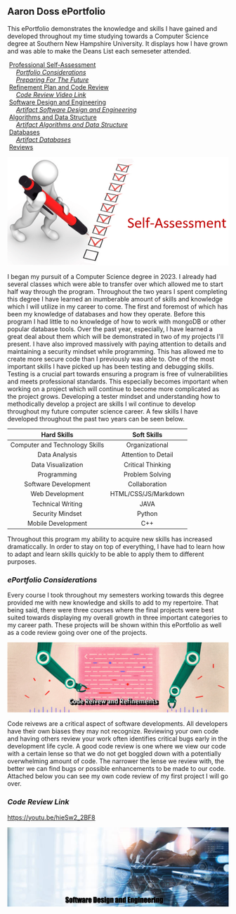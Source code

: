 ## Aaron Doss ePortfolio

This ePortfolio demonstrates the knowledge and skills I have gained and developed throughout my time studying towards a Computer Science degree at Southern New Hampshire University. It displays how I have grown and was able to make the Deans List each semeseter attended. 

&nbsp;[Professional Self-Assessment](#self-assessment "Professional Self-Assessment")<br/>
&nbsp;&nbsp;&nbsp;&nbsp;&nbsp;[_Portfolio Considerations_](#portfolio-considerations "Portfolio Considerations")<br/>
&nbsp;&nbsp;&nbsp;&nbsp;&nbsp;[_Preparing For The Future_](#preparing-for-the-future "Preparing for the Future")<br/>
&nbsp;[Refinement Plan and Code Review](#codereview "Refinement Plan and Code Review")<br/>
&nbsp;&nbsp;&nbsp;&nbsp;&nbsp;[_Code Review Video Link_](#code-reviews-video-link "Artifacts Code Review Videos Link")<br/>
&nbsp;[Software Design and Engineering](#softwaredesign "Software Design and Engineering")<br/>
&nbsp;&nbsp;&nbsp;&nbsp;&nbsp;[_Artifact Software Design and Engineering_](#artifact-software-design-and-engineering "Artifact Software Design and Engineering")<br/>
&nbsp;[Algorithms and Data Structure](#algorithms "Algorithms and Data Structure")<br/>
&nbsp;&nbsp;&nbsp;&nbsp;&nbsp;[_Artifact Algorithms and Data Structure_](#artifact-algorithms-and-data-structures "Artifact Algorithms and Data Structure")<br/>
&nbsp;[Databases](#databases "Databases")<br/>
&nbsp;&nbsp;&nbsp;&nbsp;&nbsp;[_Artifact Databases_](#artifact-databases "Artifact Databases")<br/>
&nbsp;[Reviews](#reviews "ePortfolio Reviews")

<img id="selfAssessment" src="Assets/img/selfassessment.png" alt="Professional Self-Assessment" title="Professional Self-Assessment" />

I began my pursuit of a Computer Science degree in 2023. I already had several classes which were able to transfer over which allowed me to start half way through the program. Throughout the two years I spent completing this degree I have learned an inumberable amount of skills and knowledge which I will utilize in my career to come. The first and foremost of which has been my knowledge of databases and how they operate. Before this program I had little to no knowledge of how to work with mongoDB or other popular database tools. Over the past year, especially, I have learned a great deal about them which will be demonstrated in two of my projects I'll present. I have also improved massively with paying attention to details and maintaining a security mindset while programming. This has allowed me to create more secure code than I previously was able to. One of the most important skills I have picked up has been testing and debugging skills. Testing is a crucial part towards ensuring a program is free of vulnerabilities and meets professional standards. This especially becomes important when working on a project which will continue to become more complicated as the project grows. Developing a tester mindset and understanding how to methodically develop a project are skills I wil continue to develop throughout my future computer science career. A few skills I have developed throughout the past two years can be seen below.

| **Hard Skills** | **Soft Skills** |
|:-----------:|:-----------:|
| Computer and Technology Skills | Organizational |
| Data Analysis | Attention to Detail |
| Data Visualization | Critical Thinking |
| Programming | Problem Solving |
| Software Development | Collaboration |
| Web Development | HTML/CSS/JS/Markdown |
| Technical Writing| JAVA |
| Security Mindset | Python |
| Mobile Development | C++ |

Throughout this program my ability to acquire new skills has increased dramaticcally. In order to stay on top of everything, I have had to learn how to adapt and learn skills quickly to be able to apply them to different purposes.

### _ePortfolio Considerations_

Every course I took throughout my semesters working towards this degree provided me with new knowledge and skills to add to my repertoire. That being said, there were three courses where the final projects were best suited towards displaying my overall growth in three important categories to my career path. These projects will be shown within this ePortfolio as well as a code review going over one of the projects.

<img id="codereview" src="Assets/img/codereviewbanner.PNG" alt="Refinement Plan and Code Review" title="Refinement Plan and Code Review" />

Code reivews are a critical aspect of software developments. All developers have their own biases they may not recognize. Reviewing your own code and having others review your work often identifies critical bugs early in the development life cycle. A good code review is one where we view our code with a certain lense so that we do not get boggled down with a potentially overwhelming amount of code. The narrower the lense we review with, the better we can find bugs or possible enhancements to be made to our code. Attached below you can see my own code review of my first project I will go over. 

### _Code Review Link_

https://youtu.be/hieSw2_2BF8

<img id="softwaredesign" src="assets/img/softwarebanner.png" alt="Software Design and Engineering" title="Software Design and Engineering" />

